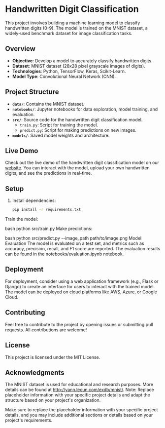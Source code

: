 # Handwritten Digit Classification

This project involves building a machine learning model to classify handwritten digits (0-9). The model is trained on the MNIST dataset, a widely-used benchmark dataset for image classification tasks.

## Overview

- **Objective**: Develop a model to accurately classify handwritten digits.
- **Dataset**: MNIST dataset (28x28 pixel grayscale images of digits).
- **Technologies**: Python, TensorFlow, Keras, Scikit-Learn.
- **Model Type**: Convolutional Neural Network (CNN).

## Project Structure

- **`data/`**: Contains the MNIST dataset.
- **`notebooks/`**: Jupyter notebooks for data exploration, model training, and evaluation.
- **`src/`**: Source code for the handwritten digit classification model.
  - `train.py`: Script for training the model.
  - `predict.py`: Script for making predictions on new images.
- **`models/`**: Saved model weights and architecture.

## Live Demo

Check out the live demo of the handwritten digit classification model on our [website](https://your-demo-url.com). You can interact with the model, upload your own handwritten digits, and see the predictions in real-time.

## Setup

1. Install dependencies:
   ```bash
   pip install -r requirements.txt
Train the model:

bash
python src/train.py
Make predictions:

bash
python src/predict.py --image_path path/to/image.png
Model Evaluation
The model is evaluated on a test set, and metrics such as accuracy, precision, recall, and F1 score are reported. The evaluation results can be found in the notebooks/evaluation.ipynb notebook.

## Deployment
For deployment, consider using a web application framework (e.g., Flask or Django) to create an interface for users to interact with the trained model. The model can be deployed on cloud platforms like AWS, Azure, or Google Cloud.

## Contributing
Feel free to contribute to the project by opening issues or submitting pull requests. All contributions are welcome!

## License
This project is licensed under the MIT License.

## Acknowledgments
The MNIST dataset is used for educational and research purposes. More details can be found at http://yann.lecun.com/exdb/mnist/.
Note: Replace placeholder information with your specific project details and adapt the structure based on your project's organization.


Make sure to replace the placeholder information with your specific project details, and you may include additional sections or details based on your project's requirements.

